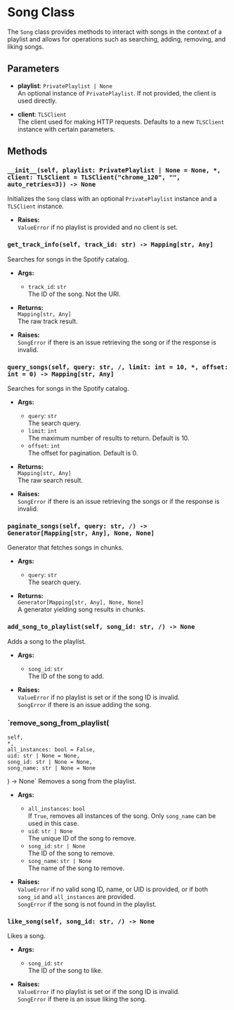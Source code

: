 # Song Class

The `Song` class provides methods to interact with songs in the context of a playlist and allows for operations such as searching, adding, removing, and liking songs.

## Parameters

- **playlist**: `PrivatePlaylist | None`  
  An optional instance of `PrivatePlaylist`. If not provided, the client is used directly.

- **client**: `TLSClient`  
  The client used for making HTTP requests. Defaults to a new `TLSClient` instance with certain parameters.

## Methods

### `__init__(self, playlist: PrivatePlaylist | None = None, *, client: TLSClient = TLSClient("chrome_120", "", auto_retries=3)) -> None`
Initializes the `Song` class with an optional `PrivatePlaylist` instance and a `TLSClient` instance.

- **Raises:**  
  `ValueError` if no playlist is provided and no client is set.

### `get_track_info(self, track_id: str) -> Mapping[str, Any]`
Searches for songs in the Spotify catalog.

- **Args:**
  - `track_id`: `str`  
    The ID of the song. Not the URI.

- **Returns:**  
  `Mapping[str, Any]`  
  The raw track result.

- **Raises:**  
  `SongError` if there is an issue retrieving the song or if the response is invalid.

### `query_songs(self, query: str, /, limit: int = 10, *, offset: int = 0) -> Mapping[str, Any]`
Searches for songs in the Spotify catalog.

- **Args:**
  - `query`: `str`  
    The search query.
  - `limit`: `int`  
    The maximum number of results to return. Default is 10.
  - `offset`: `int`  
    The offset for pagination. Default is 0.

- **Returns:**  
  `Mapping[str, Any]`  
  The raw search result.

- **Raises:**  
  `SongError` if there is an issue retrieving the songs or if the response is invalid.

### `paginate_songs(self, query: str, /) -> Generator[Mapping[str, Any], None, None]`
Generator that fetches songs in chunks.

- **Args:**
  - `query`: `str`  
    The search query.

- **Returns:**  
  `Generator[Mapping[str, Any], None, None]`  
  A generator yielding song results in chunks.

### `add_song_to_playlist(self, song_id: str, /) -> None`
Adds a song to the playlist.

- **Args:**
  - `song_id`: `str`  
    The ID of the song to add.

- **Raises:**  
  `ValueError` if no playlist is set or if the song ID is invalid.  
  `SongError` if there is an issue adding the song.

### `remove_song_from_playlist(
    self,
    *,
    all_instances: bool = False,
    uid: str | None = None,
    song_id: str | None = None,
    song_name: str | None = None
) -> None`
Removes a song from the playlist.

- **Args:**
  - `all_instances`: `bool`  
    If `True`, removes all instances of the song. Only `song_name` can be used in this case.
  - `uid`: `str | None`  
    The unique ID of the song to remove.
  - `song_id`: `str | None`  
    The ID of the song to remove.
  - `song_name`: `str | None`  
    The name of the song to remove.

- **Raises:**  
  `ValueError` if no valid song ID, name, or UID is provided, or if both `song_id` and `all_instances` are provided.  
  `SongError` if the song is not found in the playlist.

### `like_song(self, song_id: str, /) -> None`
Likes a song.

- **Args:**
  - `song_id`: `str`  
    The ID of the song to like.

- **Raises:**  
  `ValueError` if no playlist is set or if the song ID is invalid.  
  `SongError` if there is an issue liking the song.